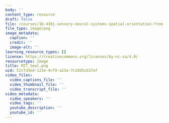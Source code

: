 ```yaml
---
body: ''
content_type: resource
draft: false
file: /courses/16-430j-sensory-neural-systems-spatial-orientation-from-end-organs-to-behavior-and-adaptation-spring-2012/mit_seal.png
file_type: image/png
image_metadata:
  caption: ''
  credit: ''
  image-alt: ''
learning_resource_types: []
license: https://creativecommons.org/licenses/by-nc-sa/4.0/
resourcetype: Image
title: MIT_Seal.png
uid: 52cfd3ed-123e-4cf9-a23a-7c2dd5cb37af
video_files:
  video_captions_file: ''
  video_thumbnail_file: ''
  video_transcript_file: ''
video_metadata:
  video_speakers: ''
  video_tags: ''
  youtube_description: ''
  youtube_id: ''
---
```

